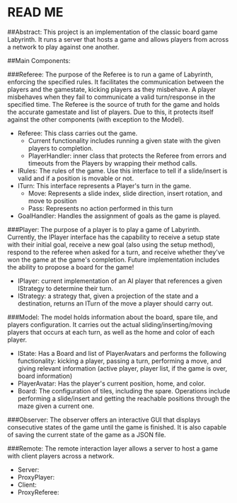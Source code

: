 # READ ME
##Abstract:
This project is an implementation of the classic board game Labyrinth. 
It runs a server that hosts a game and allows players from across a network to play against one another.

##Main Components:

###Referee:
The purpose of the Referee is to run a game of Labyrinth, enforcing the specified rules.
It facilitates the communication between the players and the gamestate, kicking players as they misbehave.
A player misbehaves when they fail to communicate a valid turn/response in the specified time.
The Referee is the source of truth for the game and holds the accurate gamestate and list of players.
Due to this, it protects itself against the other components (with exception to the Model).

* Referee: This class carries out the game.
  * Current functionality includes running a given state with the given players to completion.
  * PlayerHandler: inner class that protects the Referee from errors and timeouts from the Players by wrapping their method calls.
* IRules: The rules of the game. Use this interface to tell if a slide/insert is valid and if a position is movable or not.
* ITurn: This interface represents a Player's turn in the game.
  * Move: Represents a slide index, slide direction, insert rotation, and move to position
  * Pass: Represents no action performed in this turn
* GoalHandler: Handles the assignment of goals as the game is played.

###Player:
The purpose of a player is to play a game of Labyrinth. Currently, the IPlayer interface has the capability to 
receive a setup state with their initial goal, receive a new goal (also using the setup method), 
respond to the referee when asked for a turn, and receive whether they've won the game at the game's completion.
Future implementation includes the ability to propose a board for the game! 
* IPlayer: current implementation of an AI player that references a given IStrategy to determine their turn.
* IStrategy: a strategy that, given a projection of the state and a destination, returns an ITurn of the move a player should carry out.

###Model:
The model holds information about the board, spare tile, and players configuration. It carries out the 
actual sliding/inserting/moving players that occurs at each turn, as well as the home and color of each player.
* IState: Has a Board and list of PlayerAvatars and performs the following functionality:
kicking a player, passing a turn, performing a move, and giving relevant information (active player, player list, if the game is over, board information)
* PlayerAvatar: Has the player's current position, home, and color.
* Board: The configuration of tiles, including the spare. Operations include performing a slide/insert and getting the reachable positions through the maze given a current one.


###Observer:
The observer offers an interactive GUI that displays consecutive states of the game until the game is finished.
It is also capable of saving the current state of the game as a JSON file.

###Remote:
The remote interaction layer allows a server to host a game with client players across a network.
* Server:
* ProxyPlayer:
* Client:
* ProxyReferee: